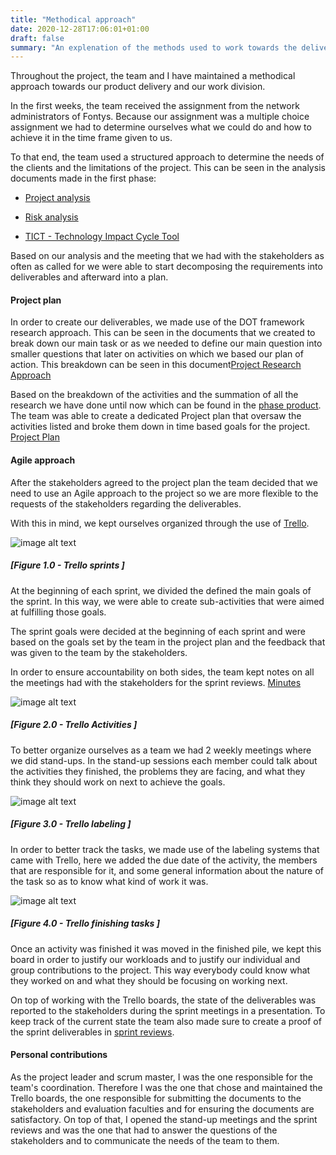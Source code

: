 ```yaml
---
title: "Methodical approach"
date: 2020-12-28T17:06:01+01:00
draft: false
summary: "An explenation of the methods used to work towards the deliverables."
---
```


Throughout the project, the team and I have maintained a methodical approach towards our product delivery and our work division.

In the first weeks, the team received the assignment from the network administrators of Fontys. Because our assignment was a multiple choice assignment we had to determine ourselves what we could do and how to achieve it in the time frame given to us.

To that end, the team used a structured approach to determine the needs of the clients and the limitations of the project. This can be seen in the analysis documents made in the first phase:

- [Project analysis](https://teams.microsoft.com/_#/school/files/FHICT%20research%20and%20development%20project?threadId=19%3A5d69e2a976384993af588f7e4a8c8ca3%40thread.skype&ctx=channel&context=Projet%2520Analysis%2520Documents&rootfolder=%252Fsites%252FCyberSecurityMinor20192020-FHICTresearchanddevelopmentproject%252FGedeelde%2520documenten%252FFHICT%2520research%2520and%2520development%2520project%252FProjet%2520Analysis%2520Documents)
    
- [Risk analysis](https://teams.microsoft.com/_#/school/files/FHICT%20research%20and%20development%20project?threadId=19%3A5d69e2a976384993af588f7e4a8c8ca3%40thread.skype&ctx=channel&context=RiskRannkingAndMitigationTemplate&rootfolder=%252Fsites%252FCyberSecurityMinor20192020-FHICTresearchanddevelopmentproject%252FGedeelde%2520documenten%252FFHICT%2520research%2520and%2520development%2520project%252FRiskRannkingAndMitigationTemplate)
    
- [TICT - Technology Impact Cycle Tool](https://teams.microsoft.com/_#/school/files/FHICT%20research%20and%20development%20project?threadId=19%3A5d69e2a976384993af588f7e4a8c8ca3%40thread.skype&ctx=channel&context=TICT&rootfolder=%252Fsites%252FCyberSecurityMinor20192020-FHICTresearchanddevelopmentproject%252FGedeelde%2520documenten%252FFHICT%2520research%2520and%2520development%2520project%252FTICT)
   
Based on our analysis and the meeting that we had with the stakeholders as often as called for we were able to start decomposing the requirements into deliverables and afterward into a plan.




#### Project plan
In order to create our deliverables, we made use of the DOT framework research approach. This can be seen in the documents that we created to break down our main task or as we needed to define our main question into smaller questions that later on activities on which we based our plan of action. This breakdown can be seen in this document[Project Research Approach](https://teams.microsoft.com/l/file/5785C6E4-4853-40B2-8067-C8A730888F5B?tenantId=c66b6765-b794-4a2b-84ed-845b341c086a&fileType=docx&objectUrl=https%3A%2F%2Fstichtingfontys.sharepoint.com%2Fsites%2FCyberSecurityMinor20192020-FHICTresearchanddevelopmentproject%2FGedeelde%20documenten%2FFHICT%20research%20and%20development%20project%2FProjectResearchApproach.docx&baseUrl=https%3A%2F%2Fstichtingfontys.sharepoint.com%2Fsites%2FCyberSecurityMinor20192020-FHICTresearchanddevelopmentproject&serviceName=teams&threadId=19:5d69e2a976384993af588f7e4a8c8ca3@thread.skype&groupId=03769ec5-ba87-41ba-add8-d725dfd80e35)

Based on the breakdown of the activities and the summation of all the research we have done until now which can be found in the [phase product](https://teams.microsoft.com/l/file/84CF0C80-57C2-434A-89AF-58386356F8BF?tenantId=c66b6765-b794-4a2b-84ed-845b341c086a&fileType=docx&objectUrl=https%3A%2F%2Fstichtingfontys.sharepoint.com%2Fsites%2FCyberSecurityMinor20192020-FHICTresearchanddevelopmentproject%2FGedeelde%20documenten%2FFHICT%20research%20and%20development%20project%2FPhase%20Product.docx&baseUrl=https%3A%2F%2Fstichtingfontys.sharepoint.com%2Fsites%2FCyberSecurityMinor20192020-FHICTresearchanddevelopmentproject&serviceName=teams&threadId=19:5d69e2a976384993af588f7e4a8c8ca3@thread.skype&groupId=03769ec5-ba87-41ba-add8-d725dfd80e35). The team was able to create a dedicated Project plan that oversaw the activities listed and broke them down in time based goals for the project. [Project Plan](https://teams.microsoft.com/_#/school/files/FHICT%20research%20and%20development%20project?threadId=19%3A5d69e2a976384993af588f7e4a8c8ca3%40thread.skype&ctx=channel&context=Project%2520Plan&rootfolder=%252Fsites%252FCyberSecurityMinor20192020-FHICTresearchanddevelopmentproject%252FGedeelde%2520documenten%252FFHICT%2520research%2520and%2520development%2520project%252FProject%2520Plan)


#### Agile approach
After the stakeholders agreed to the project plan the team decided that we need to use an Agile approach to the project so we are more flexible to the requests of the stakeholders regarding the deliverables.

With this in mind, we kept ourselves organized through the use of  [Trello](https://trello.com/b/mvYVxkuR/fhict-rd).


![image alt text](/Trello/Sprints.png)
##### [Figure 1.0 - Trello sprints ]
At the beginning of each sprint, we divided the defined the main goals of the sprint. In this way, we were able to create sub-activities that were aimed at fulfilling those goals.

The sprint goals were decided at the beginning of each sprint and were based on the goals set by the team in the project plan and the feedback that was given to the team by the stakeholders.

In order to ensure accountability on both sides, the team kept notes on all the meetings had with the stakeholders for the sprint reviews. [Minutes](https://teams.microsoft.com/_#/school/files/FHICT%20research%20and%20development%20project?threadId=19%3A5d69e2a976384993af588f7e4a8c8ca3%40thread.skype&ctx=channel&context=Minutes&rootfolder=%252Fsites%252FCyberSecurityMinor20192020-FHICTresearchanddevelopmentproject%252FGedeelde%2520documenten%252FFHICT%2520research%2520and%2520development%2520project%252FMinutes)


![image alt text](/Trello/TasksToBeMade.png)
##### [Figure 2.0 - Trello Activities ]
To better organize ourselves as a team we had 2 weekly meetings where we did stand-ups. In the stand-up sessions each member could talk about the activities they finished, the problems they are facing, and what they think they should work on next to achieve the goals.


![image alt text](/Trello/Labeling.png)
##### [Figure 3.0 - Trello labeling ]
In order to better track the tasks, we made use of the labeling systems that came with Trello, here we added the due date of the activity, the members that are responsible for it, and some general information about the nature of the task so as to know what kind of work it was.


![image alt text](/Trello/Finished.png)
##### [Figure 4.0 - Trello finishing tasks ]
Once an activity was finished it was moved in the finished pile, we kept this board in order to justify our workloads and to justify our individual and group contributions to the project. This way everybody could know what they worked on and what they should be focusing on working next.


On top of working with the Trello boards, the state of the deliverables was reported to the stakeholders during the sprint meetings in a presentation. To keep track of the current state the team also made sure to create a proof of the sprint deliverables in [sprint reviews](https://teams.microsoft.com/_#/school/files/FHICT%20research%20and%20development%20project?threadId=19%3A5d69e2a976384993af588f7e4a8c8ca3%40thread.skype&ctx=channel&context=Minutes&rootfolder=%252Fsites%252FCyberSecurityMinor20192020-FHICTresearchanddevelopmentproject%252FGedeelde%2520documenten%252FFHICT%2520research%2520and%2520development%2520project%252FMinutes). 


#### Personal contributions 

As the project leader and scrum master, I was the one responsible for the team's coordination. Therefore I was the one that chose and maintained the Trello boards, the one responsible for submitting the documents to the stakeholders and evaluation faculties and for ensuring the documents are satisfactory. On top of that, I opened the stand-up meetings and the sprint reviews and was the one that had to answer the questions of the stakeholders and to communicate the needs of the team to them.











